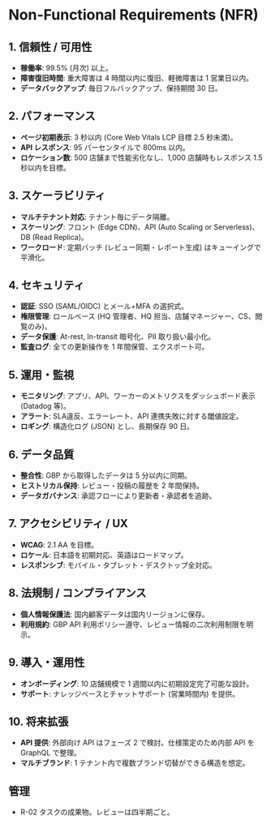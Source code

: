 # Non-Functional Requirements (NFR)

## 1. 信頼性 / 可用性
- **稼働率**: 99.5% (月次) 以上。
- **障害復旧時間**: 重大障害は 4 時間以内に復旧、軽微障害は 1 営業日以内。
- **データバックアップ**: 毎日フルバックアップ、保持期間 30 日。

## 2. パフォーマンス
- **ページ初期表示**: 3 秒以内 (Core Web Vitals LCP 目標 2.5 秒未満)。
- **API レスポンス**: 95 パーセンタイルで 800ms 以内。
- **ロケーション数**: 500 店舗まで性能劣化なし、1,000 店舗時もレスポンス 1.5 秒以内を目標。

## 3. スケーラビリティ
- **マルチテナント対応**: テナント毎にデータ隔離。
- **スケーリング**: フロント (Edge CDN)、API (Auto Scaling or Serverless)、DB (Read Replica)。
- **ワークロード**: 定期バッチ (レビュー同期・レポート生成) はキューイングで平滑化。

## 4. セキュリティ
- **認証**: SSO (SAML/OIDC) とメール+MFA の選択式。
- **権限管理**: ロールベース (HQ 管理者、HQ 担当、店舗マネージャー、CS、閲覧のみ)。
- **データ保護**: At-rest, In-transit 暗号化、PII 取り扱い最小化。
- **監査ログ**: 全ての更新操作を 1 年間保管、エクスポート可。

## 5. 運用・監視
- **モニタリング**: アプリ、API、ワーカーのメトリクスをダッシュボード表示 (Datadog 等)。
- **アラート**: SLA違反、エラーレート、API 連携失敗に対する閾値設定。
- **ロギング**: 構造化ログ (JSON) とし、長期保存 90 日。

## 6. データ品質
- **整合性**: GBP から取得したデータは 5 分以内に同期。
- **ヒストリカル保持**: レビュー・投稿の履歴を 2 年間保持。
- **データガバナンス**: 承認フローにより更新者・承認者を追跡。

## 7. アクセシビリティ / UX
- **WCAG**: 2.1 AA を目標。
- **ロケール**: 日本語を初期対応、英語はロードマップ。
- **レスポンシブ**: モバイル・タブレット・デスクトップ全対応。

## 8. 法規制 / コンプライアンス
- **個人情報保護法**: 国内顧客データは国内リージョンに保存。
- **利用規約**: GBP API 利用ポリシー遵守、レビュー情報の二次利用制限を明示。

## 9. 導入・運用性
- **オンボーディング**: 10 店舗規模で 1 週間以内に初期設定完了可能な設計。
- **サポート**: ナレッジベースとチャットサポート (営業時間内) を提供。

## 10. 将来拡張
- **API 提供**: 外部向け API はフェーズ 2 で検討。仕様策定のため内部 API を GraphQL で整理。
- **マルチブランド**: 1 テナント内で複数ブランド切替ができる構造を想定。

## 管理
- R-02 タスクの成果物。レビューは四半期ごと。
